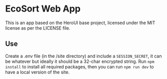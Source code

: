 # EcoSort Web App

This is an app based on the HeroUI base project, licensed under the MIT license as per the LICENSE file.

## Use
Create a .env file (in the /site directory) and include a `SESSION_SECRET`, it can be whatever but ideally it should be a 32-char encrypted string. 
Run `npm install` to install all required packages, then you can run `npm run dev` to have a local version of the site.